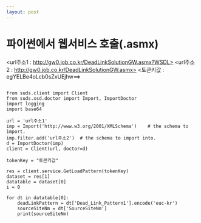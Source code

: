```yaml
---
layout: post
---
```

# 파이썬에서 웹서비스 호출(.asmx)


<url주소1 : http://gw0.job.co.kr/DeadLinkSolutionGW.asmx?WSDL>
<url주소2 : http://gw0.job.co.kr/DeadLinkSolutionGW.asmx>
<토큰키값 : egYELBe4oLcb0sZxUEjhw==>


```no-highlight

from suds.client import Client
from suds.xsd.doctor import Import, ImportDoctor
import logging
import base64

url = 'url주소1'
imp = Import('http://www.w3.org/2001/XMLSchema')    # the schema to import.
imp.filter.add('url주소2')  # the schema to import into.
d = ImportDoctor(imp)
client = Client(url, doctor=d)

tokenKey = "토큰키값"

res = client.service.GetLoadPattern(tokenKey)
dataset = res[1]
datatable = dataset[0]
i = 0

for dt in datatable[0]:
	deadLinkPattern = dt['Dead_Link_Pattern1'].encode('euc-kr')
	sourceSiteNm = dt['SourceSiteNm']
	print(sourceSiteNm)


```
